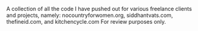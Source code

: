 
A collection of all the code I have pushed out for various freelance clients and projects, namely: nocountryforwomen.org, siddhantvats.com, thefineid.com, and kitchencycle.com
For review purposes only. 
